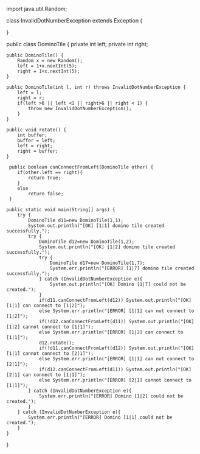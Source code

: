 import java.util.Random;


class InvalidDotNumberException extends Exception {

}

public class DominoTile {
    private int left;
    private int right;

    public DominoTile() {
        Random x = new Random();
        left = 1+x.nextInt(5);
        right = 1+x.nextInt(5);
    }

    public DominoTile(int l, int r) throws InvalidDotNumberException {
        left = l;
        right = r;
        if(left >6 || left <1 || right>6 || right < 1) {
            throw new InvalidDotNumberException();
        }
    }

    public void rotate() {
        int buffer;
        buffer = left;
        left = right;
        right = buffer;
    }

     public boolean canConnectFromLeft(DominoTile other) {
        if(other.left == right){
            return true;
        }
        else
            return false;
     }

    public static void main(String[] args) {
        try {
            DominoTile d11=new DominoTile(1,1);
            System.out.println("[OK] [1|1] domino tile created successfully.");
            try {
                DominoTile d12=new DominoTile(1,2);
                System.out.println("[OK] [1|2] domino tile created successfully.");
                try {
                    DominoTile d17=new DominoTile(1,7);
                    System.err.println("[ERROR] [1|7] domino tile created successfully.");
                } catch (InvalidDotNumberException e){
                    System.out.println("[OK] Domino [1|7] could not be created.");
                }
                if(d11.canConnectFromLeft(d12)) System.out.println("[OK] [1|1] can connect to [1|2]");
                else System.err.println("[ERROR] [1|1] can not connect to [1|2]");
                if(!d12.canConnectFromLeft(d11)) System.out.println("[OK] [1|2] cannot connect to [1|1]");
                else System.err.println("[ERROR] [1|2] can connect to [1|1]");
                d12.rotate();
                if(!d11.canConnectFromLeft(d12)) System.out.println("[OK] [1|1] cannot connect to [2|1]");
                else System.err.println("[ERROR] [1|1] can not connect to [2|1]");
                if(d12.canConnectFromLeft(d11)) System.out.println("[OK] [2|1] can connect to [1|1]");
                else System.err.println("[ERROR] [2|1] cannot connect to [1|1]");
            } catch (InvalidDotNumberException e){
                System.err.println("[ERROR] Domino [1|2] could not be created.");
            }
        } catch (InvalidDotNumberException e){
            System.err.println("[ERROR] Domino [1|1] could not be created.");
        }
    }
}



